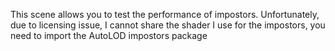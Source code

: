 This scene allows you to test the performance of impostors.
Unfortunately, due to licensing issue, I cannot share the shader I use for the impostors, you need to import the AutoLOD impostors package